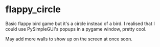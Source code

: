 # flappy_circle


Basic flappy bird game but it's a circle instead of a bird. I realised that I could use PySimpleGUI's popups in a pygame window, pretty cool.

May add more walls to show up on the screen at once soon.
